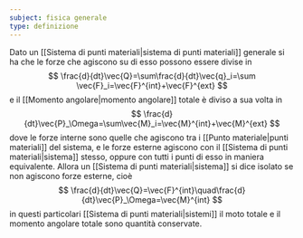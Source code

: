 ```yaml
---
subject: fisica generale
type: definizione
---
```

Dato un [[Sistema di punti materiali|sistema di punti materiali]] generale si ha che le forze che agiscono su di esso possono essere divise in
$$
\frac{d}{dt}\vec{Q}=\sum\frac{d}{dt}\vec{q}_i=\sum \vec{F}_i=\vec{F}^{int}+\vec{F}^{ext}
$$
e il [[Momento angolare|momento angolare]] totale è diviso a sua volta in
$$
\frac{d}{dt}\vec{P}_\Omega=\sum\vec{M}_i=\vec{M}^{int}+\vec{M}^{ext}
$$
dove le forze interne sono quelle che agiscono tra i [[Punto materiale|punti materiali]] del sistema, e le forze esterne agiscono con il [[Sistema di punti materiali|sistema]] stesso, oppure con tutti i punti di esso in maniera equivalente.
Allora un [[Sistema di punti materiali|sistema]] si dice isolato se non agiscono forze esterne, cioè
$$
\frac{d}{dt}\vec{Q}=\vec{F}^{int}\quad\frac{d}{dt}\vec{P}_\Omega=\vec{M}^{int}
$$
in questi particolari [[Sistema di punti materiali|sistemi]] il moto totale e il momento angolare totale sono quantità conservate.